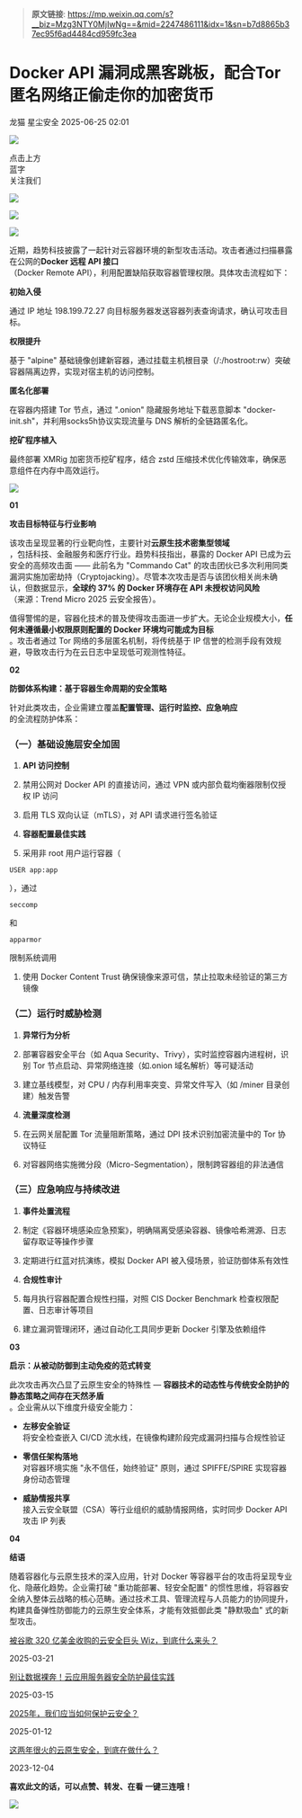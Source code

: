 > **原文链接**: https://mp.weixin.qq.com/s?__biz=Mzg3NTY0MjIwNg==&mid=2247486111&idx=1&sn=b7d8865b37ec95f6ad4484cd959fc3ea

#  Docker API 漏洞成黑客跳板，配合Tor 匿名网络正偷走你的加密货币  
龙猫  星尘安全   2025-06-25 02:01  
  
![](https://mmbiz.qpic.cn/sz_mmbiz_png/qTcIBaTRMWdjcGWCVUAKtpd05lBUJo0eJ4bg9ujlbhoFeMUcSBFia6tzfs0GPK3RRcLC8vysusEFvqicJ0VGicMtA/640?wx_fmt=png "")  
  
点击上方  
蓝字  
关注我们  
  
![](https://mmbiz.qpic.cn/mmbiz_png/ibV6vqVQpnKD9eLpCQAf69UFrxu8NdzsuFfBDKuKia0X9xJm2mFicP6xnfvpUSafPWB448zx1apYe9Tt76TgsJ12Q/640?wx_fmt=png "")  
  
  
![](https://mmbiz.qpic.cn/sz_mmbiz_png/JmssGpneVHK2aNAIsS7yQ1icFsQMnHqJhsY5gGWBhGwlDF4mVgbdT6WG0ialZ1GdFOYblVeBCAQzTQhYbBFS7Wog/640?wx_fmt=png "")  
  
  
![](https://mmbiz.qpic.cn/sz_mmbiz_png/jDxr6RVaB7vSWrxetgNEwFYKj5BheiaG6kNBOq6qQrIz9AU85ichuianaFNzFE5xqPMcjcfj5yjQN7em46j9R8Z0A/640?wx_fmt=png&from=appmsg "")  
  
近期，趋势科技披露了一起针对云容器环境的新型攻击活动。攻击者通过扫描暴露在公网的**Docker 远程 API 接口**  
（Docker Remote API），利用配置缺陷获取容器管理权限。具体攻击流程如下：  
  
  
**初始入侵**  
  
通过 IP 地址 198.199.72.27 向目标服务器发送容器列表查询请求，确认可攻击目标。  
  
**权限提升**  
  
基于 "alpine" 基础镜像创建新容器，通过挂载主机根目录（/:/hostroot:rw）突破容器隔离边界，实现对宿主机的访问控制。  
  
**匿名化部署**  
  
在容器内搭建 Tor 节点，通过 ".onion" 隐藏服务地址下载恶意脚本 "docker-init.sh"，并利用socks5h协议实现流量与 DNS 解析的全链路匿名化。  
  
**挖矿程序植入**  
  
最终部署 XMRig 加密货币挖矿程序，结合 zstd 压缩技术优化传输效率，确保恶意组件在内存中高效运行。  
  
![](https://mmbiz.qpic.cn/mmbiz_png/HicKxOBuNb9wSMkRqYMNdZIpf6Bdu4TjXucibWGvdQgjp7w8nxIkvqHeDblk3rD0oCAkEhDEXWQibKYK7Ubzqdq1A/640 "")  
  
  
**01**  
  
**攻击目标特征与行业影响**  
  
该攻击呈现显著的行业靶向性，主要针对**云原生技术密集型领域**  
，包括科技、金融服务和医疗行业。趋势科技指出，暴露的 Docker API 已成为云安全的高频攻击面 —— 此前名为 "Commando Cat" 的攻击团伙已多次利用同类漏洞实施加密劫持（Cryptojacking）。尽管本次攻击是否与该团伙相关尚未确认，但数据显示，**全球约 37% 的 Docker 环境存在 API 未授权访问风险**  
（来源：Trend Micro 2025 云安全报告）。  
  
值得警惕的是，容器化技术的普及使得攻击面进一步扩大。无论企业规模大小，**任何未遵循最小权限原则配置的 Docker 环境均可能成为目标**  
。攻击者通过 Tor 网络的多层匿名机制，将传统基于 IP 信誉的检测手段有效规避，导致攻击行为在云日志中呈现低可观测性特征。  
  
**02**  
  
**防御体系构建：基于容器生命周期的安全策略**  
  
针对此类攻击，企业需建立覆盖**配置管理、运行时监控、应急响应**  
的全流程防护体系：  
### （一）基础设施层安全加固  
1. **API 访问控制**  
1. 禁用公网对 Docker API 的直接访问，通过 VPN 或内部负载均衡器限制仅授权 IP 访问  
  
1. 启用 TLS 双向认证（mTLS），对 API 请求进行签名验证  
  
1. **容器配置最佳实践**  
1. 采用非 root 用户运行容器（
```
USER app:app
```

  
），通过
```
seccomp
```

  
和
```
apparmor
```

  
限制系统调用  
  
1. 使用 Docker Content Trust 确保镜像来源可信，禁止拉取未经验证的第三方镜像  
  
### （二）运行时威胁检测  
1. **异常行为分析**  
1. 部署容器安全平台（如 Aqua Security、Trivy），实时监控容器内进程树，识别 Tor 节点启动、异常网络连接（如.onion 域名解析）等可疑活动  
  
1. 建立基线模型，对 CPU / 内存利用率突变、异常文件写入（如 /miner 目录创建）触发告警  
  
1. **流量深度检测**  
1. 在云网关层配置 Tor 流量阻断策略，通过 DPI 技术识别加密流量中的 Tor 协议特征  
  
1. 对容器网络实施微分段（Micro-Segmentation），限制跨容器组的非法通信  
  
### （三）应急响应与持续改进  
1. **事件处置流程**  
1. 制定《容器环境感染应急预案》，明确隔离受感染容器、镜像哈希溯源、日志留存取证等操作步骤  
  
1. 定期进行红蓝对抗演练，模拟 Docker API 被入侵场景，验证防御体系有效性  
  
1. **合规性审计**  
1. 每月执行容器配置合规性扫描，对照 CIS Docker Benchmark 检查权限配置、日志审计等项目  
  
1. 建立漏洞管理闭环，通过自动化工具同步更新 Docker 引擎及依赖组件  
  
**03**  
  
**启示：从被动防御到主动免疫的范式转变**  
  
此次攻击再次凸显了云原生安全的特殊性 — **容器技术的动态性与传统安全防护的静态策略之间存在天然矛盾**  
。企业需从以下维度升级安全能力：  
- **左移安全验证**  
将安全检查嵌入 CI/CD 流水线，在镜像构建阶段完成漏洞扫描与合规性验证  
  
- **零信任架构落地**  
对容器环境实施 "永不信任，始终验证" 原则，通过 SPIFFE/SPIRE 实现容器身份动态管理  
  
- **威胁情报共享**  
接入云安全联盟（CSA）等行业组织的威胁情报网络，实时同步 Docker API 攻击 IP 列表  
  
**04**  
  
**结语**  
  
随着容器化与云原生技术的深入应用，针对 Docker 等容器平台的攻击将呈现专业化、隐蔽化趋势。企业需打破 "重功能部署、轻安全配置" 的惯性思维，将容器安全纳入整体云战略的核心范畴。通过技术工具、管理流程与人员能力的协同提升，构建具备弹性防御能力的云原生安全体系，才能有效抵御此类 "静默吸血" 式的新型攻击。  
  
[被谷歌 320 亿美金收购的云安全巨头 Wiz，到底什么来头？](https://mp.weixin.qq.com/s?__biz=Mzg3NTY0MjIwNg==&mid=2247485859&idx=1&sn=2186e15f7c4ea29f5843d5cfd4ded046&scene=21#wechat_redirect)  
  
  
2025-03-21  
  
[](https://mp.weixin.qq.com/s?__biz=Mzg3NTY0MjIwNg==&mid=2247485859&idx=1&sn=2186e15f7c4ea29f5843d5cfd4ded046&scene=21#wechat_redirect)  
  
  
[别让数据裸奔！云应用服务器安全防护最佳实践](https://mp.weixin.qq.com/s?__biz=Mzg3NTY0MjIwNg==&mid=2247485823&idx=1&sn=0f836ce8e58c7b9264497424ac0bb2ce&scene=21#wechat_redirect)  
  
  
2025-03-15  
  
[](https://mp.weixin.qq.com/s?__biz=Mzg3NTY0MjIwNg==&mid=2247485823&idx=1&sn=0f836ce8e58c7b9264497424ac0bb2ce&scene=21#wechat_redirect)  
  
  
[2025年，我们应当如何保护云安全？](https://mp.weixin.qq.com/s?__biz=Mzg3NTY0MjIwNg==&mid=2247485476&idx=1&sn=c22f13f338cc253e4e31b0b59753d950&scene=21#wechat_redirect)  
  
  
2025-01-12  
  
[](https://mp.weixin.qq.com/s?__biz=Mzg3NTY0MjIwNg==&mid=2247485476&idx=1&sn=c22f13f338cc253e4e31b0b59753d950&scene=21#wechat_redirect)  
  
  
[这两年很火的云原生安全，到底在做什么？](https://mp.weixin.qq.com/s?__biz=Mzg3NTY0MjIwNg==&mid=2247483934&idx=1&sn=56967cf03a4a37d5a974dbb00bd60889&scene=21#wechat_redirect)  
  
  
2023-12-04  
  
[](https://mp.weixin.qq.com/s?__biz=Mzg3NTY0MjIwNg==&mid=2247483934&idx=1&sn=56967cf03a4a37d5a974dbb00bd60889&scene=21#wechat_redirect)  
  
  
**喜欢此文的话，可以点赞、转发、在看 一键三连哦！**  
  
![](https://mmbiz.qpic.cn/sz_mmbiz_png/jDxr6RVaB7vglcuxSMkmalibicmpOSAop2ebtW81WD17lIoywzweqOrtD2C7MiaU003Cdo8F8ZpWTqvY50VeDja9w/640?wx_fmt=png&from=appmsg "")  
  
  
  
